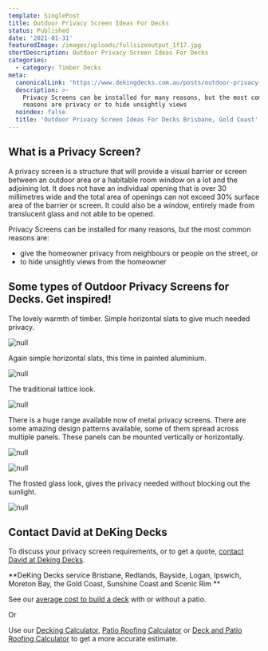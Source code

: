 ```yaml
---
template: SinglePost
title: Outdoor Privacy Screen Ideas For Decks
status: Published
date: '2021-01-31'
featuredImage: /images/uploads/fullsizeoutput_1f17.jpg
shortDescription: Outdoor Privacy Screen Ideas For Decks
categories:
  - category: Timber Decks
meta:
  canonicalLink: 'https://www.dekingdecks.com.au/posts/outdoor-privacy-screen-ideas-for-decks/'
  description: >-
    Privacy Screens can be installed for many reasons, but the most common
    reasons are privacy or to hide unsightly views
  noindex: false
  title: 'Outdoor Privacy Screen Ideas For Decks Brisbane, Gold Coast'
---
```

## What is a Privacy Screen?

A privacy screen is a structure that will provide a visual barrier or screen between an outdoor area or a habitable room window on a lot and the adjoining lot.  It does not have an individual opening that is over 30 millimetres wide and
 the total area of openings can not exceed 30% surface area of the barrier or screen.  It could also be a window, entirely made from translucent glass and not able to be opened.

Privacy Screens can be installed for many reasons, but the most common reasons are:

* give the homeowner privacy from neighbours or people on the street, or 
* to hide unsightly views from the homeowner

## Some types of Outdoor Privacy Screens for Decks.  Get inspired!

The lovely warmth of timber. Simple horizontal slats to give much needed privacy.

![null](/images/uploads/13.jpg)

Again simple horizontal slats, this time in painted aluminium.

![null](/images/uploads/fullsizeoutput_1f17.jpg)

The traditional lattice look.

![null](/images/uploads/privacy-screen-2.gif)

There is a huge range available now of metal privacy screens.  There are some amazing design patterns available, some of them spread across multiple panels.  These panels can be mounted vertically or horizontally.

![null](/images/uploads/privacy-screen-1.jpg)

![null](/images/uploads/privacy-screen-4.jpg)

The frosted glass look, gives the privacy needed without blocking out the sunlight.

![null](/images/uploads/privacy-screen-3.jpg)

## Contact David at DeKing Decks

To discuss your privacy screen requirements, or to get a quote, [contact David at Deking Decks](https://www.dekingdecks.com.au/contact/).

**DeKing Decks service Brisbane, Redlands, Bayside, Logan, Ipswich, Moreton Bay, the Gold Coast, Sunshine Coast and Scenic Rim
**

See our [average cost to build a deck](https://www.dekingdecks.com.au/posts/patio-installation-cost-timber-patio-and-roofing/) with or without a patio.

Or

Use our [Decking Calculator](https://www.dekingdecks.com.au/quote-calculator/), [Patio Roofing Calculator](https://www.dekingdecks.com.au/quote-calculator/) or [Deck and Patio Roofing Calculator](https://www.dekingdecks.com.au/quote-calculator/) to get a more accurate estimate.

